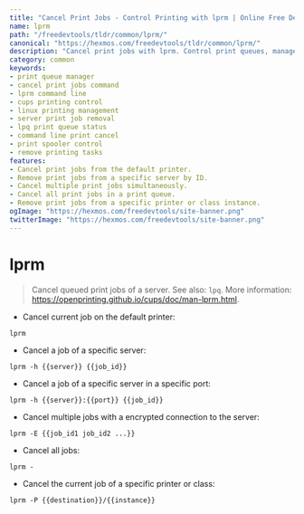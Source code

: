 ```yaml
---
title: "Cancel Print Jobs - Control Printing with lprm | Online Free DevTools by Hexmos"
name: lprm
path: "/freedevtools/tldr/common/lprm/"
canonical: "https://hexmos.com/freedevtools/tldr/common/lprm/"
description: "Cancel print jobs with lprm. Control print queues, manage server connections, and remove unwanted print tasks. Free online tool, no registration required."
category: common
keywords:
- print queue manager
- cancel print jobs command
- lprm command line
- cups printing control
- linux printing management
- server print job removal
- lpq print queue status
- command line print cancel
- print spooler control
- remove printing tasks
features:
- Cancel print jobs from the default printer.
- Remove print jobs from a specific server by ID.
- Cancel multiple print jobs simultaneously.
- Cancel all print jobs in a print queue.
- Remove print jobs from a specific printer or class instance.
ogImage: "https://hexmos.com/freedevtools/site-banner.png"
twitterImage: "https://hexmos.com/freedevtools/site-banner.png"
---
```


# lprm

> Cancel queued print jobs of a server.
> See also: `lpq`.
> More information: <https://openprinting.github.io/cups/doc/man-lprm.html>.

- Cancel current job on the default printer:

`lprm`

- Cancel a job of a specific server:

`lprm -h {{server}} {{job_id}}`

- Cancel a job of a specific server in a specific port:

`lprm -h {{server}}:{{port}} {{job_id}}`

- Cancel multiple jobs with a encrypted connection to the server:

`lprm -E {{job_id1 job_id2 ...}}`

- Cancel all jobs:

`lprm -`

- Cancel the current job of a specific printer or class:

`lprm -P {{destination}}/{{instance}}`
